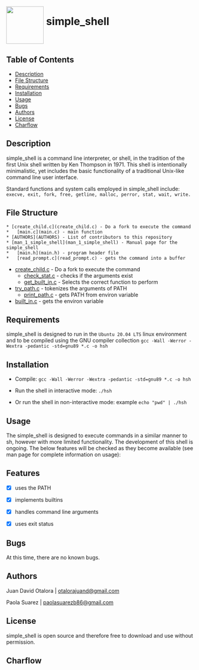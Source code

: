 # <a href="url"><img src="https://img.freepik.com/vector-gratis/ilustracion-objeto-verano-playa_53876-20309.jpg" align="middle" width="100" height="100"></a> simple_shell


## Table of Contents


* [Description](#description)
* [File Structure](#file-structure)
* [Requirements](#requirements)
* [Installation](#installation)
* [Usage](#usage)
* [Bugs](#bugs)
* [Authors](#authors)
* [License](#license)
* [Charflow](#charflow)


## Description


simple_shell is a command line interpreter, or shell, in the tradition of the first Unix shell written by Ken Thompson in 1971. This shell is intentionally minimalistic, yet includes the basic functionality of a traditional Unix-like command line user interface.

Standard functions and system calls employed in simple_shell include:
   `execve, exit, fork, free, getline, malloc, perror, stat, wait, write.`

## File Structure
	
	* [create_child.c](create_child.c) - Do a fork to execute the command
	*	[main.c](main.c) - main function
	* [AUTHORS](AUTHORS) - List of contributors to this repository
	* [man_1_simple_shell](man_1_simple_shell) - Manual page for the simple_shell
	*	[main.h](main.h) - program header file
	*	[read_prompt.c](read_prompt.c) - gets the command into a buffer
  * [create_child.c](create_child.c) - Do a fork to execute the command
	* [check_stat.c](check_stat.c) - checks if the arguments exist
	* [get_built_in.c](get_built_in.c) - Selects the correct function to perform
  * [try_path.c](try_path.c) - tokenizes the arguments of PATH
	* [print_path.c](print_path.c) - gets PATH from environ variable
  * [built_in.c](built_in.c) - gets the environ variable


## Requirements


simple_shell is designed to run in the `Ubuntu 20.04 LTS` linux environment and to be compiled using the GNU compiler collection `gcc -Wall -Werror -Wextra -pedantic -std=gnu89 *.c -o hsh`


## Installation


- Compile: `gcc -Wall -Werror -Wextra -pedantic -std=gnu89 *.c -o hsh`

- Run the shell in interactive mode: `./hsh`

- Or run the shell in non-interactive mode: example `echo "pwd" | ./hsh`


## Usage


The simple_shell is designed to execute commands in a similar manner to sh, however with more limited functionality. The development of this shell is ongoing. The below features will be checked as they become available (see man page for complete information on usage):


## Features


- [x] uses the PATH
- [x] implements builtins
- [x] handles command line arguments
- [x] uses exit status


## Bugs


At this time, there are no known bugs.


## Authors


Juan David Otalora | otalorajuand@gmail.com

Paola Suarez | paolasuarezb86@gmail.com


## License


simple_shell is open source and therefore free to download and use without permission.


## Charflow

# <a href="url"><img src="[url=https://ibb.co/d2pq4WG][img]https://i.ibb.co/YkdMBRp/charflow-shell2-4-drawio.png[/img][/url]" align="middle" width="1   00" height="100"></a>
